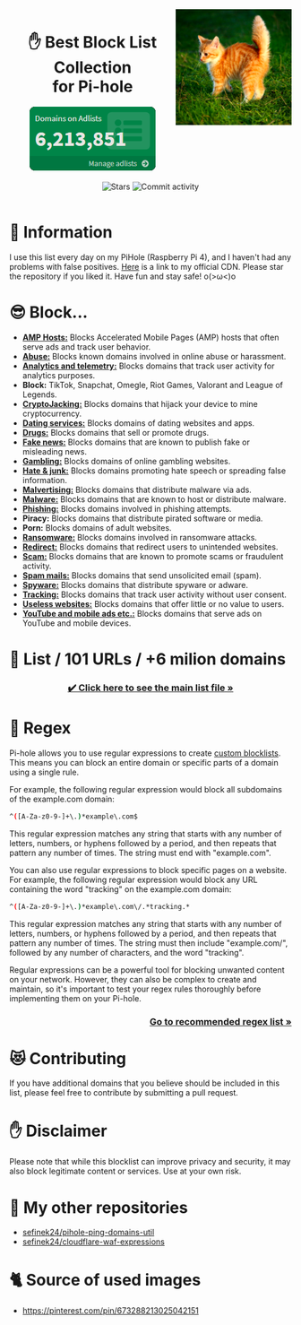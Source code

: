 <img width="41%" align="right" src="images/kitten.png" alt="Gigachad kitten">

<div align="center">
    <h1>
        ✋ Best Block List Collection<br>
        for Pi-hole
    </h1>
    <a href="https://raw.githubusercontent.com/sefinek24/PiHole-Blocklist-Collection/main/images/adlists.png"><img src="images/adlists.png" alt="Domains on Adlists"></a>
    <br><br>
    <img src="https://img.shields.io/github/stars/sefinek24/PiHole-Blocklist-Collection?label=STARS&style=for-the-badge" alt="Stars">
    <img src="https://img.shields.io/github/commit-activity/m/sefinek24/PiHole-Blocklist-Collection?label=COMMIT+ACTIVITY&style=for-the-badge" alt="Commit activity">
</div>
<br>

# 📝 Information
I use this list every day on my PiHole (Raspberry Pi 4), and I haven't had any problems with false positives. [Here](https://cdn.sefinek.net/resources/PiHole-Blocklist-Collection/<FileName>.txt) is a link to my official CDN. Please star the repository if you liked it. Have fun and stay safe! o(>ω<)o

# 😎 Block...
- [**AMP Hosts:**](info/AMP%20Hosts.md) Blocks Accelerated Mobile Pages (AMP) hosts that often serve ads and track user behavior.
- [**Abuse:**](info/Abuse.md) Blocks known domains involved in online abuse or harassment.
- [**Analytics and telemetry:**](info/Analytics%20and%20telemetry.md) Blocks domains that track user activity for analytics purposes.
- **Block:** TikTok, Snapchat, Omegle, Riot Games, Valorant and League of Legends.
- [**CryptoJacking:**](info/CryptoJacking.md) Blocks domains that hijack your device to mine cryptocurrency.
- [**Dating services:**](info/Dating%20services.md) Blocks domains of dating websites and apps.
- [**Drugs:**](info/Drugs.md) Blocks domains that sell or promote drugs.
- [**Fake news:**](info/Fake%20news.md) Blocks domains that are known to publish fake or misleading news.
- [**Gambling:**](info/Gambling.md) Blocks domains of online gambling websites.
- [**Hate & junk:**](info/Hate%20and%20junk.md) Blocks domains promoting hate speech or spreading false information.
- [**Malvertising:**](info/Malvertising.md) Blocks domains that distribute malware via ads.
- [**Malware:**](info/Malware.md) Blocks domains that are known to host or distribute malware.
- [**Phishing:**](info/Phishing.md) Blocks domains involved in phishing attempts.
- **Piracy:** Blocks domains that distribute pirated software or media.
- **Porn:** Blocks domains of adult websites.
- [**Ransomware:**](info/Ransomware.md) Blocks domains involved in ransomware attacks.
- [**Redirect:**](info/Redirect.md) Blocks domains that redirect users to unintended websites.
- [**Scam:**](info/Scam.md) Blocks domains that are known to promote scams or fraudulent activity.
- [**Spam mails:**](info/Spam%20mails.md) Blocks domains that send unsolicited email (spam).
- [**Spyware:**](info/Spyware.md) Blocks domains that distribute spyware or adware.
- [**Tracking:**](info/Tracking.md) Blocks domains that track user activity without user consent.
- [**Useless websites:**](info/Useless%20websites.md) Blocks domains that offer little or no value to users.
- [**YouTube and mobile ads etc.:**](info/YouTube%20and%20mobile%20ads%20etc..md)  Blocks domains that serve ads on YouTube and mobile devices.

# 📃 List / 101 URLs / +6 milion domains
<h3 align="center">
    <a href="List.md">✔️ Click here to see the main list file »</a>
</h3>

# 🔧 Regex
Pi-hole allows you to use regular expressions to create [custom blocklists](https://github.com/mmotti/pihole-regex/blob/master/regex.list#L16). This means you can block an entire domain or specific parts of a domain using a single rule.

For example, the following regular expression would block all subdomains of the example.com domain:
```bash
^([A-Za-z0-9-]+\.)*example\.com$
```
This regular expression matches any string that starts with any number of letters, numbers, or hyphens followed by a period, and then repeats that pattern any number of times. The string must end with "example.com".

You can also use regular expressions to block specific pages on a website. For example, the following regular expression would block any URL containing the word "tracking" on the example.com domain:
```bash
^([A-Za-z0-9-]+\.)*example\.com\/.*tracking.*
```
This regular expression matches any string that starts with any number of letters, numbers, or hyphens followed by a period, and then repeats that pattern any number of times. The string must then include "example.com/", followed by any number of characters, and the word "tracking".

Regular expressions can be a powerful tool for blocking unwanted content on your network. However, they can also be complex to create and maintain, so it's important to test your regex rules thoroughly before implementing them on your Pi-hole.

<h3 align="right">
    <a href="https://github.com/mmotti/pihole-regex/blob/master/regex.list#L16">Go to recommended regex list »</a>
</h3>

# 😻 Contributing
If you have additional domains that you believe should be included in this list, please feel free to contribute by submitting a pull request.

# ✋ Disclaimer
Please note that while this blocklist can improve privacy and security, it may also block legitimate content or services. Use at your own risk.

# 🌠 My other repositories
- [sefinek24/pihole-ping-domains-util](https://github.com/sefinek24/pihole-ping-domains-util)
- [sefinek24/cloudflare-waf-expressions](https://github.com/sefinek24/cloudflare-waf-expressions)

# 🐈 Source of used images
- https://pinterest.com/pin/673288213025042151